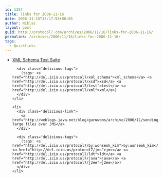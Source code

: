 ```yaml
---
id: 1357
title: links for 2006-11-16
date: 2006-11-16T13:17:53+00:00
author: Niklas
layout: post
guid: http://protocol7.com/archives/2006/11/16/links-for-2006-11-16/
permalink: /archives/2006/11/16/links-for-2006-11-16/
tags:
  - Quicklinks
---
```

<div class='microid-a3c0b3f73ab3e8a447fd85c1f44439d98f26b420'>
  <ul class="delicious">
    <li>
      <div class="delicious-link">
        <a href="http://www.w3.org/XML/2004/xml-schema-test-suite/">XML Schema Test Suite</a>
      </div>
      
      <div class="delicious-tags">
        (tags: <a href="http://del.icio.us/protocol7/xml_schema">xml_schema</a> <a href="http://del.icio.us/protocol7/xsd">xsd</a> <a href="http://del.icio.us/protocol7/test">test</a> <a href="http://del.icio.us/protocol7/xml">xml</a>)
      </div>
    </li>
    
    <li>
      <div class="delicious-link">
        <a href="http://weblogs.java.net/blog/guruwons/archive/2006/11/sending_large_f.html">Sending large files over JMS</a>
      </div>
      
      <div class="delicious-tags">
        (tags: <a href="http://del.icio.us/protocol7/by:wonseok_kim">by:wonseok_kim</a> <a href="http://del.icio.us/protocol7/jms">jms</a> <a href="http://del.icio.us/protocol7/ldt">ldt</a> <a href="http://del.icio.us/protocol7/java">java</a> <a href="http://del.icio.us/protocol7/j2ee">j2ee</a>)
      </div>
    </li>
  </ul>
</div>